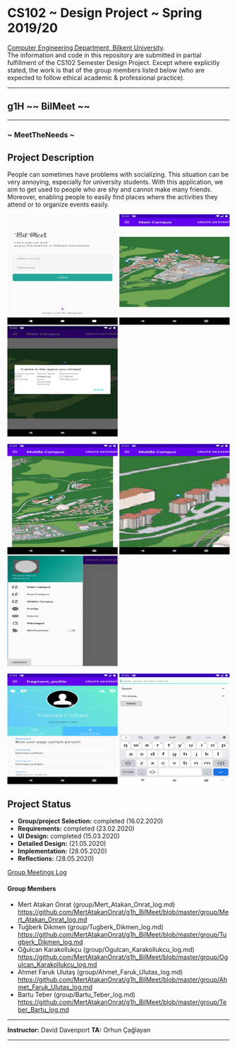# CS102 ~ Design Project ~ Spring 2019/20
[Computer Engineering Department, Bilkent University](http://w3.cs.bilkent.edu.tr/en/).  
The information and code in this repository are submitted in partial fulfillment of the CS102 Semester Design Project. Except where explicitly stated, the work is that of the group members listed below (who are expected to follow ethical academic & professional practice).
****
## g1H ~~ BilMeet ~~
****
### ~ MeetTheNeeds ~

## Project Description
People can sometimes have problems with socializing. This situation can be very annoying, especially for university students. With this application, we aim to get used to people who are shy and cannot make many friends. Moreover, enabling people to easily find places where the activities they attend or to organize events easily.
   
<p float="left">
<img src="https://github.com/MertAtakanOnrat/g1h_BilMeet/blob/master/screenshots/1.png" width="250" height="250" />
<img src="https://github.com/MertAtakanOnrat/g1h_BilMeet/blob/master/screenshots/2.png" width="250" height="250" />
<img src="https://github.com/MertAtakanOnrat/g1h_BilMeet/blob/master/screenshots/3.png" width="250" height="250" />
</p>

<p float="left">
<img src="https://github.com/MertAtakanOnrat/g1h_BilMeet/blob/master/screenshots/4.png" width="250" height="250" />
<img src="https://github.com/MertAtakanOnrat/g1h_BilMeet/blob/master/screenshots/5.png" width="250" height="250" />
<img src="https://github.com/MertAtakanOnrat/g1h_BilMeet/blob/master/screenshots/6.PNG" width="250" height="250" />
</p>

<p float="left">
<img src="https://github.com/MertAtakanOnrat/g1h_BilMeet/blob/master/screenshots/7.png" width="250" height="250" />
<img src="https://github.com/MertAtakanOnrat/g1h_BilMeet/blob/master/screenshots/8.png" width="250" height="250" />
</p>
                                                                                          
## Project Status
+ **Group/project Selection:** completed (16.02.2020)
+ **Requirements:** completed (23.02.2020)
+ **UI Design:** completed (15.03.2020)
+ **Detailed Design:** (21.05.2020)
+ **Implementation:** (28.05.2020)
+ **Reflections:** (28.05.2020)

[Group Meetings Log](group/meetingslog.md)
#### Group Members
- Mert Atakan Onrat (group/Mert_Atakan_Onrat_log.md) https://github.com/MertAtakanOnrat/g1h_BilMeet/blob/master/group/Mert_Atakan_Onrat_log.md
- Tuğberk Dikmen (group/Tugberk_Dikmen_log.md) https://github.com/MertAtakanOnrat/g1h_BilMeet/blob/master/group/Tugberk_Dikmen_log.md
- Oğulcan Karakollukçu (group/Ogulcan_Karakollukcu_log.md) https://github.com/MertAtakanOnrat/g1h_BilMeet/blob/master/group/Ogulcan_Karakollukcu_log.md
- Ahmet Faruk Ulutaş (group/Ahmet_Faruk_Ulutas_log.md) https://github.com/MertAtakanOnrat/g1h_BilMeet/blob/master/group/Ahmet_Faruk_Ulutas_log.md
- Bartu Teber (group/Bartu_Teber_log.md) https://github.com/MertAtakanOnrat/g1h_BilMeet/blob/master/group/Teber_Bartu_log.md

****
**Instructor:** David Davenport   **TA:**  Orhun Çağlayan
****

